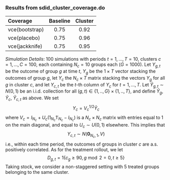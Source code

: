 ### Results from sdid_cluster_coverage.do

Coverage | Baseline | Cluster |
:-------- | :--------: | :--------: |
vce(bootstrap)  | 0.75  | 0.92  |
vce(placebo)  | 0.75  | 0.96  |
vce(jackknife)  | 0.75  | 0.95  |

_Simulation Details_: 100 simulations with periods $t = 1,..., T = 10$, clusters $c = 1, ..., C = 100$, each containing $N_c = 10$ groups each ($G = 1000$). Let $Y_{g,t}$ be the outcome of group $g$ at time $t$, $Y_g$ be the $1 \times T$ vector stacking the outcomes of group $g$, let $Y_c$ the $N_c \times T$ matrix stacking the vectors $Y_g$ for all $g$ in cluster $c$, and let $Y_{c,t}$ be the $t$-th column of $Y_c$ for $t = 1,..., T$. Let $\widetilde{Y}_{g,t} \sim N(0,1)$ be an i.i.d. collection for all $(g,t) \in \{1,..,G\} \times \{1,..,T\}$, and define $\widetilde{Y}_{g}$, $\widetilde{Y}_{c}$, $\widetilde{Y}_{c,t}$ as above. We set
$$
Y_c = V_c^{1/2} \widetilde{Y}_c
$$
where $V_c = I_{N_c} + U_c \left(1_{N_c}1'_{N_c} - I_{N_c}\right)$ is a $N_c \times N_c$ matrix with entries equal to 1 on the main diagonal, and equal to $U_c \sim U(0,1)$ elsewhere. This implies that 
$$
Y_{c,t} \sim N\left(\mathbf{0}_{N_c, 1}, V\right)
$$
i.e., within each time period, the outcomes of groups in cluster $c$ are a.s. positively correlated. 
As for the treatment rollout, we let 
$$
D_{g,t} = 1\{c_g \geq 90, g \bmod 2 = 0, t \geq 5\}
$$
Taking stock, we consider a non-staggered setting with 5 treated groups belonging to the same cluster.


